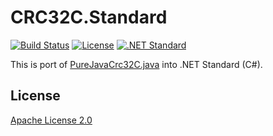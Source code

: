 # CRC32C.Standard

[![Build Status](https://travis-ci.org/r-ralph/CRC32C.Standard.svg?branch=master)](https://travis-ci.org/r-ralph/CRC32C.Standard)
[![License](https://img.shields.io/badge/license-Apache%202-blue.svg)](https://www.apache.org/licenses/LICENSE-2.0)
[![.NET Standard](https://img.shields.io/badge/.NET%20Standard-1.4-5C2E91.svg)](https://docs.microsoft.com/ja-jp/dotnet/articles/standard/library)

This is port of [PureJavaCrc32C.java](https://sourceforge.net/p/hadoop220/hadoop/ci/6f50751753cee03e28a2944ec6f110e72eeef05e/tree/hadoop-common-project/hadoop-common/src/main/java/org/apache/hadoop/util/PureJavaCrc32C.java) into .NET Standard (C#).

## License

[Apache License 2.0](./LICENSE)
